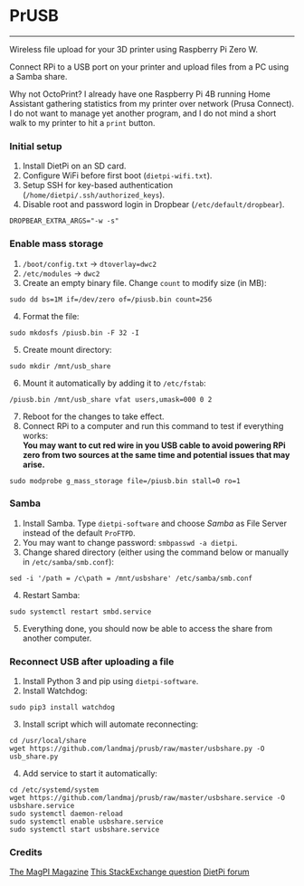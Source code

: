 # PrUSB
-------
Wireless file upload for your 3D printer using Raspberry Pi Zero W.

Connect RPi to a USB port on your printer and upload files from a PC using a 
Samba share.

Why not OctoPrint? I already have one Raspberry Pi 4B running Home Assistant
gathering statistics from my printer over network (Prusa Connect). I do not
want to manage yet another program, and I do not mind a short walk to my printer
to hit a `print` button.

### Initial setup
1. Install DietPi on an SD card.
2. Configure WiFi before first boot (`dietpi-wifi.txt`).
3. Setup SSH for key-based authentication (`/home/dietpi/.ssh/authorized_keys`).
4. Disable root and password login in Dropbear (`/etc/default/dropbear`).
```
DROPBEAR_EXTRA_ARGS="-w -s"
```

### Enable mass storage
1. `/boot/config.txt` -> `dtoverlay=dwc2`
2. `/etc/modules` -> `dwc2`
3. Create an empty binary file. Change `count` to modify size (in MB):
```
sudo dd bs=1M if=/dev/zero of=/piusb.bin count=256
```
4. Format the file:
```
sudo mkdosfs /piusb.bin -F 32 -I
```
5. Create mount directory:
```
sudo mkdir /mnt/usb_share
```
6. Mount it automatically by adding it to `/etc/fstab`:
```
/piusb.bin /mnt/usb_share vfat users,umask=000 0 2
```
7. Reboot for the changes to take effect. 
8. Connect RPi to a computer and run this command to test if everything works:  
   **You may want to cut red wire in you USB cable to avoid powering RPi zero 
   from two sources at the same time and potential issues that may arise.**
```
sudo modprobe g_mass_storage file=/piusb.bin stall=0 ro=1
```

### Samba
1. Install Samba. Type `dietpi-software` and choose *Samba* as File Server 
   instead of the default `ProFTPD`.
2. You may want to change password: `smbpasswd -a dietpi`.
3. Change shared directory (either using the command below or manually 
   in `/etc/samba/smb.conf`):
```
sed -i '/path = /c\path = /mnt/usbshare' /etc/samba/smb.conf
```
4. Restart Samba:
```
sudo systemctl restart smbd.service
```
5. Everything done, you should now be able to access the share from another computer.


### Reconnect USB after uploading a file
1. Install Python 3 and pip using `dietpi-software`.
2. Install Watchdog:
```
sudo pip3 install watchdog
```
3. Install script which will automate reconnecting:
```
cd /usr/local/share
wget https://github.com/landmaj/prusb/raw/master/usbshare.py -O usb_share.py
```
4. Add service to start it automatically:

```
cd /etc/systemd/system
wget https://github.com/landmaj/prusb/raw/master/usbshare.service -O usbshare.service
sudo systemctl daemon-reload
sudo systemctl enable usbshare.service
sudo systemctl start usbshare.service
```


### Credits
[The MagPI Magazine](https://magpi.raspberrypi.org/articles/pi-zero-w-smart-usb-flash-drive)
[This StackExchange question](https://raspberrypi.stackexchange.com/questions/111878/pi-zero-with-g-mass-storage-configuration)
[DietPi forum](https://dietpi.com/phpbb/viewtopic.php?f=8&t=5&start=10#p56)
